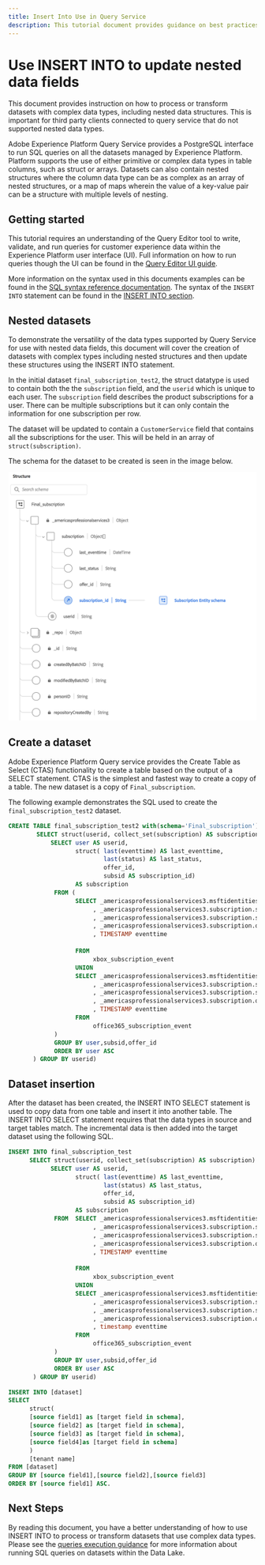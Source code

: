 ```yaml
---
title: Insert Into Use in Query Service
description: This tutorial document provides guidance on best practices for using the INSERT INTO statement in Query Service for use with nested data fields within XDM schemas.
---
```

# Use INSERT INTO to update nested data fields

This document provides instruction on how to process or transform datasets with complex data types, including nested data structures. This is important for third party clients connected to query service that do not supported nested data types.

Adobe Experience Platform Query Service provides a PostgreSQL interface to run SQL queries on all the datasets managed by Experience Platform. Platform supports the use of either primitive or complex data types in table columns, such as struct or arrays. Datasets can also contain nested structures where the column data type can be as complex as an array of nested structures, or a map of maps wherein the value of a key-value pair can be a structure with multiple levels of nesting. 

## Getting started

This tutorial requires an understanding of the Query Editor tool to write, validate, and run queries for customer experience data within the Experience Platform user interface (UI). Full information on how to run queries though the UI can be found in the [Query Editor UI guide](../ui/user-guide.md).

More information on the syntax used in this documents examples can be found in the [SQL syntax reference documentation](./syntax.md). The syntax of the `INSERT INTO` statement can be found in the [INSERT INTO section](./syntax.md#insert-into).

## Nested datasets

To demonstrate the versatility of the data types supported by Query Service for use with nested data fields, this document will cover the creation of datasets with complex types including nested structures and then update these structures using the INSERT INTO statement.

In the initial dataset `final_subscription_test2`, the struct datatype is used to contain both the the `subscription` field, and the `userid` which is unique to each user. The `subscription` field describes the product subscriptions for a user. There can be multiple subscriptions but it can only contain the information for one subscription per row. 

The dataset will be updated to contain a `CustomerService` field that contains all the subscriptions for the user. This will be held in an array of `struct(subscription)`.

The schema for the dataset to be created is seen in the image below.

![A diagram of the final_subscription schema.](../images/sql/final-subscription-schema.png)

## Create a dataset

Adobe Experience Platform Query service provides the Create Table as Select (CTAS) functionality to create a table based on the output of a SELECT statement. CTAS is the simplest and fastest way to create a copy of a table. The new dataset is a copy of `Final_subscription`.

<!-- Can we please have better table names for this example -->

The following example demonstrates the SQL used to create the `final_subscription_test2` dataset.

```sql
CREATE TABLE final_subscription_test2 with(schema='Final_subscription') AS (
        SELECT struct(userid, collect_set(subscription) AS subscription) AS _americasprofessionalservices3 FROM(
            SELECT user AS userid,
                   struct( last(eventtime) AS last_eventtime,
                           last(status) AS last_status,
                           offer_id, 
                           subsid AS subscription_id)
                   AS subscription
             FROM (
                   SELECT _americasprofessionalservices3.msftidentities.userid user
                        , _americasprofessionalservices3.subscription.subscription_id subsid
                        , _americasprofessionalservices3.subscription.subscription_status status
                        , _americasprofessionalservices3.subscription.offer_id offer_id
                        , TIMESTAMP eventtime
 
                   FROM
                        xbox_subscription_event
                   UNION   
                   SELECT _americasprofessionalservices3.msftidentities.userid user
                        , _americasprofessionalservices3.subscription.subscription_id subsid
                        , _americasprofessionalservices3.subscription.subscription_status status
                        , _americasprofessionalservices3.subscription.offer_id offer_id
                        , TIMESTAMP eventtime
                   FROM
                        office365_subscription_event
             ) 
             GROUP BY user,subsid,offer_id
             ORDER BY user ASC
       ) GROUP BY userid)
```

## Dataset insertion

After the dataset has been created, the INSERT INTO SELECT statement is used to copy data from one table and insert it into another table. The INSERT INTO SELECT statement requires that the data types in source and target tables match. The incremental data is then added into the target dataset using the following SQL.

```sql
INSERT INTO final_subscription_test
      SELECT struct(userid, collect_set(subscription) AS subscription) AS _americasprofessionalservices3 FROM(
            SELECT user AS userid,
                   struct( last(eventtime) AS last_eventtime,
                           last(status) AS last_status,
                           offer_id, 
                           subsid AS subscription_id)
                   AS subscription
             FROM  SELECT _americasprofessionalservices3.msftidentities.userid user
                        , _americasprofessionalservices3.subscription.subscription_id subsid
                        , _americasprofessionalservices3.subscription.subscription_status status
                        , _americasprofessionalservices3.subscription.offer_id offer_id
                        , TIMESTAMP eventtime
 
                   FROM
                        xbox_subscription_event
                   UNION   
                   SELECT _americasprofessionalservices3.msftidentities.userid user
                        , _americasprofessionalservices3.subscription.subscription_id subsid
                        , _americasprofessionalservices3.subscription.subscription_status status
                        , _americasprofessionalservices3.subscription.offer_id offer_id
                        , timestamp eventtime
                   FROM
                        office365_subscription_event
             ) 
             GROUP BY user,subsid,offer_id
             ORDER BY user ASC
       ) GROUP BY userid)
```

<!-- Is this a suitable generic example of the sql above? -->

```sql
INSERT INTO [dataset]
SELECT
      struct(
      [source field1] as [target field in schema],
      [source field2] as [target field in schema],
      [source field3] as [target field in schema],
      [source field4]as [target field in schema]
      )
      [tenant name]
FROM [dataset]
GROUP BY [source field1],[source field2],[source field3]
ORDER BY [source field1] ASC.
```

## Next Steps

By reading this document, you have a better understanding of how to use INSERT INTO to process or transform datasets that use complex data types. Please see the [queries execution guidance](../best-practices/writing-queries.md) for more information about running SQL queries on datasets within the Data Lake. 
